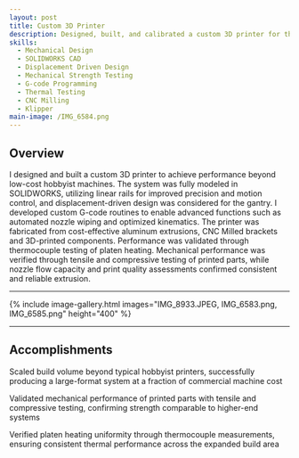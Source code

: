 ```yaml
---
layout: post
title: Custom 3D Printer
description: Designed, built, and calibrated a custom 3D printer for the manufacturing of large components
skills: 
  - Mechanical Design
  - SOLIDWORKS CAD
  - Displacement Driven Design
  - Mechanical Strength Testing
  - G-code Programming
  - Thermal Testing
  - CNC Milling
  - Klipper
main-image: /IMG_6584.png
---
```


## Overview
I designed and built a custom 3D printer to achieve performance beyond low-cost hobbyist machines. The system was fully modeled in SOLIDWORKS, utilizing linear rails for improved precision and motion control, and displacement-driven design was considered for the gantry. I developed custom G-code routines to enable advanced functions such as automated nozzle wiping and optimized kinematics. The printer was fabricated from cost-effective aluminum extrusions, CNC Milled brackets and 3D-printed components. Performance was validated through thermocouple testing of platen heating. Mechanical performance was verified through tensile and compressive testing of printed parts, while nozzle flow capacity and print quality assessments confirmed consistent and reliable extrusion.

---

{% include image-gallery.html images="IMG_8933.JPEG, IMG_6583.png, IMG_6585.png" height="400" %} 

---

## Accomplishments
Scaled build volume beyond typical hobbyist printers, successfully producing a large-format system at a fraction of commercial machine cost

Validated mechanical performance of printed parts with tensile and compressive testing, confirming strength comparable to higher-end systems

Verified platen heating uniformity through thermocouple measurements, ensuring consistent thermal performance across the expanded build area
